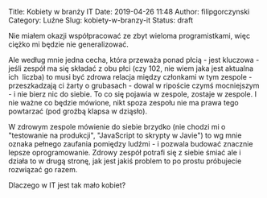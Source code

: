 Title: Kobiety w branży IT
Date: 2019-04-26 11:48
Author: filipgorczynski
Category: Luźne
Slug: kobiety-w-branzy-it
Status: draft

Nie miałem okazji współpracować ze zbyt wieloma programistkami, więc ciężko mi będzie nie generalizować.

Ale według mnie jedna cecha, która przeważa ponad płcią - jest kluczowa - jeśli zespół ma się składać z obu płci (czy 102, nie wiem jaka jest aktualna ich  liczba) to musi być zdrowa relacja między członkami w tym zespole - przeszkadzają ci żarty o grubasach - dowal w ripoście czymś mocniejszym - i nie bierz nic do siebie. To co się pojawia w zespole, zostaje w zespole. I nie ważne co będzie mówione, nikt spoza zespołu nie ma prawa tego powtarzać (pod groźbą klapsa w dziąsło).

W zdrowym zespole mówienie do siebie brzydko (nie chodzi mi o "testowanie na produkcji", "JavaScript to skrypty w Javie") to wg mnie oznaka pełnego zaufania pomiędzy ludźmi - i pozwala budować znacznie lepsze oprogramowanie. Zdrowy zespół potrafi się z siebie śmiać ale i działa to w drugą stronę, jak jest jakiś problem to po prostu próbujecie rozwiązać go razem.

Dlaczego w IT jest tak mało kobiet?
